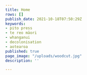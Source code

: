 ```yaml
---
title: Home
rows: []
publish_date: 2021-10-18T07:50:29Z
keywords:
- pito press
- te reo māori
- whanganui
- decolonisation
- aotearoa
published: true
page_image: "/uploads/woodcut.jpg"
description: ''

---
```

